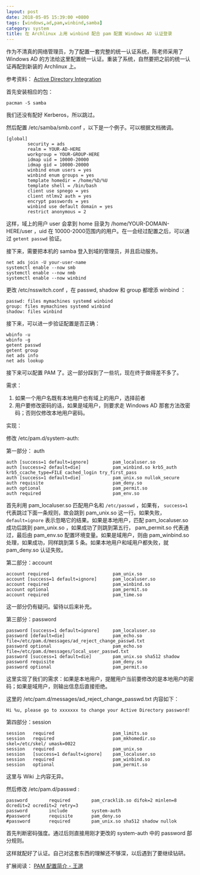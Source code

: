 ```yaml
---
layout: post
date: 2018-05-05 15:39:00 +0800
tags: [windows,ad,pam,winbind,samba]
category: system
title: 在 Archlinux 上用 winbind 配合 pam 配置 Windows AD 认证登录
---
```


作为不清真的网络管理员，为了配置一套完整的统一认证系统，陈老师采用了 Windows AD 的方法给这里配置统一认证。重装了系统，自然要把之前的统一认证再配到新装的 Archlinux 上。

参考资料： [Active Directory Integration](https://wiki.archlinux.org/index.php/Active_Directory_Integration)

首先安装相应的包：

```shell
pacman -S samba
```

我们还没有配好 Kerberos，所以跳过。

然后配置 /etc/samba/smb.conf ，以下是一个例子。可以根据文档微调。

```
[global]
        security = ads
        realm = YOUR-AD-HERE
        workgroup = YOUR-GROUP-HERE
        idmap uid = 10000-20000
        idmap gid = 10000-20000
        winbind enum users = yes
        winbind enum groups = yes
        template homedir = /home/%D/%U
        template shell = /bin/bash
        client use spnego = yes
        client ntlmv2 auth = yes
        encrypt passwords = yes
        winbind use default domain = yes
        restrict anonymous = 2

```

这样，域上的用户 user 会拿到 home 目录为 /home/YOUR-DOMAIN-HERE/user ，uid 在 10000-2000范围内的用户。在一会经过配置之后，可以通过 `getent passwd` 验证。

接下来，需要把本机的 samba 登入到域的管理员，并且启动服务。

```shell
net ads join -U your-user-name
systemctl enable --now smb
systemctl enable --now nmb
systemctl enable --now winbind
```

更改 /etc/nsswitch.conf ，在 passwd, shadow 和 group 都增添 winbind ：

```
passwd: files mymachines systemd winbind
group: files mymachines systemd winbind
shadow: files winbind
```

接下来，可以进一步验证配置是否正确：

```shell
wbinfo -u
wbinfo -g
getent passwd
getent group
net ads info
net ads lookup
```

接下来可以配置 PAM 了。这一部分踩到了一些坑，现在终于做得差不多了。

需求：

1. 如果一个用户名既有本地用户也有域上的用户，选择前者
2. 用户要修改密码的话，如果是域用户，则要求走 Windows AD 那套方法改密码；否则仅修改本地用户密码。

实现：

修改 /etc/pam.d/system-auth:

第一部分： auth

```
auth [success=1 default=ignore]         pam_localuser.so
auth [success=2 default=die]            pam_winbind.so krb5_auth krb5_ccache_type=FILE cached_login try_first_pass
auth [success=1 default=die]            pam_unix.so nullok_secure
auth requisite                          pam_deny.so
auth optional                           pam_permit.so
auth required                           pam_env.so
```

首先利用 pam_localuser.so 匹配用户名和 `/etc/passwd` ，如果有， `success=1` 代表跳过下面一条规则，故会跳到 pam_unix.so 这一行。如果失败，`default=ignore` 表示忽略它的结果。如果是本地用户，匹配 pam_localuser.so 成功后跳到 pam_unix.so ，如果成功了则跳到第五行， pam_permit.so 代表通过，最后由 pam_env.so 配置环境变量。如果是域用户，则由 pam_winbind.so 处理，如果成功，同样跳到第 5 条。如果本地用户和域用户都失败，就 pam_deny.so 认证失败。

第二部分：account

```
account required                        pam_unix.so
account [success=1 default=ignore]      pam_localuser.so
account required                        pam_winbind.so
account optional                        pam_permit.so
account required                        pam_time.so
```

这一部分仍有疑问。留待以后来补充。

第三部分：password

```
password [success=1 default=ignore]     pam_localuser.so
password [default=die]                  pam_echo.so file=/etc/pam.d/messages/ad_reject_change_passwd.txt
password optional                       pam_echo.so file=/etc/pam.d/messages/local_user_passwd.txt
password [success=1 default=die]        pam_unix.so sha512 shadow
password requisite                      pam_deny.so
password optional                       pam_permit.so
```

这里实现了我们的需求：如果是本地用户，提醒用户当前要修改的是本地用户的密码；如果是域用户，则输出信息后直接拒绝。

这里的 /etc/pam.d/messages/ad_reject_change_passwd.txt 内容如下：

```
Hi %u, please go to xxxxxxx to change your Active Directory password!
```

第四部分：session

```int
session   required                      pam_limits.so
session   required                      pam_mkhomedir.so skel=/etc/skel/ umask=0022
session   required                      pam_unix.so
session   [success=1 default=ignore]    pam_localuser.so
session   required                      pam_winbind.so
session   optional                      pam_permit.so
```

这里与 Wiki 上内容无异。

然后修改 /etc/pam.d/passwd :

```
password        required        pam_cracklib.so difok=2 minlen=8 dcredit=2 ocredit=2 retry=3
password        include         system-auth
#password       requisite       pam_deny.so
#password       required        pam_unix.so sha512 shadow nullok
```

首先判断密码强度。通过后则直接用刚才更改的 system-auth 中的 password 部分规则。

这样就配好了认证。自己对这套东西的理解还不够深，以后遇到了要继续钻研。

扩展阅读： [PAM 配置简介 - 王邈](https://innull.com/pam-configuration-how-to/)
